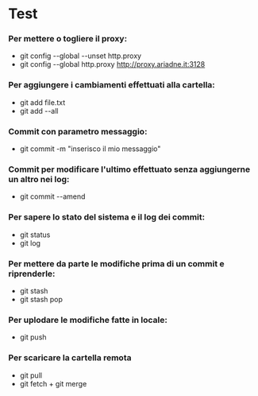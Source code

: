 # Test

### Per mettere o togliere il proxy:
- git config --global --unset http.proxy
- git config --global http.proxy http://proxy.ariadne.it:3128


### Per aggiungere i cambiamenti effettuati alla cartella:
- git add file.txt
- git add --all


### Commit con parametro messaggio:
- git commit -m  "inserisco il mio messaggio"
### Commit per modificare l'ultimo effettuato senza aggiungerne un altro nei log:
- git commit --amend

### Per sapere lo stato del sistema e il log dei commit:
- git status
- git log

### Per mettere da parte le modifiche prima di un commit e riprenderle:
- git stash
- git stash pop

### Per uplodare le modifiche fatte in locale:
- git push <remote> <branch>

### Per scaricare la cartella remota
- git pull
- git fetch + git merge